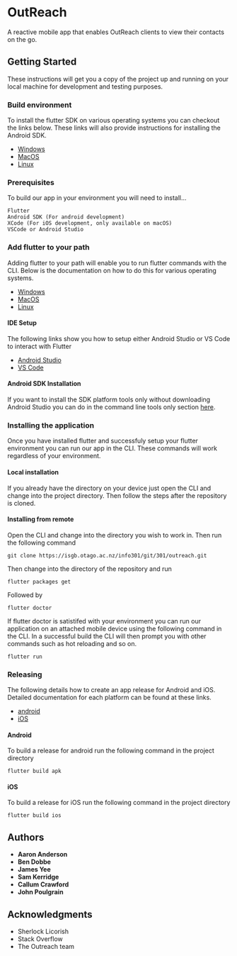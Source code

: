 # OutReach

A reactive mobile app that enables OutReach clients to view their contacts
on the go.

## Getting Started

These instructions will get you a copy of the project up and running on your local machine for development and testing purposes.

### Build environment

To install the flutter SDK on various operating systems you can checkout the links below.
These links will also provide instructions for installing the Android SDK.

* [Windows](https://flutter.io/setup-windows/)
* [MacOS](https://flutter.io/setup-macos/)
* [Linux](https://flutter.io/setup-linux/)

### Prerequisites

To build our app in your environment you will need to install...

```
Flutter
Android SDK (For android development)
XCode (For iOS development, only available on macOS)
VSCode or Android Studio
```

### Add flutter to your path

Adding flutter to your path will enable you to run flutter commands with the CLI. Below is the documentation on how to do this for various operating systems.

* [Windows](https://flutter.io/setup-windows/#update-your-path)
* [MacOS](https://flutter.io/setup-macos/#update-your-path)
* [Linux](https://flutter.io/setup-linux/#update-your-path)

#### IDE Setup

The following links show you how to setup either Android Studio or VS Code to interact with Flutter

* [Android Studio](https://flutter.io/using-ide/)
* [VS Code](https://flutter.io/using-ide-vscode/)

#### Android SDK Installation

If you want to install the SDK platform tools only without downloading Android Studio you can do in
the command line tools only section [here](https://developer.android.com/studio/#downloads).

### Installing the application

Once you have installed flutter and successfuly setup your flutter environment you can run our 
app in the CLI. These commands will work regardless of your environment.

#### Local installation

If you already have the directory on your device just open the CLI and change into the project directory.
Then follow the steps after the repository is cloned.

#### Installing from remote

Open the CLI and change into the directory you wish to work in.
Then run the following command

```
git clone https://isgb.otago.ac.nz/info301/git/301/outreach.git
```

Then change into the directory of the repository and run

```
flutter packages get
```

Followed by

```
flutter doctor
```

If flutter doctor is satistifed with your environment you can run our application on an attached mobile device using the following command in the CLI. In a successful build the CLI will then prompt you with other commands such as hot reloading and so on.

```
flutter run
```

### Releasing

The following details how to create an app release for Android and iOS. Detailed documentation for each platform can be found at these links.

* [android](https://flutter.io/android-release/)
* [iOS](https://flutter.io/ios-release/)

#### Android

To build a release for android run the following command in the project directory

```
flutter build apk
```

#### iOS

To build a release for iOS run the following command in the project directory

```
flutter build ios
```

## Authors

* **Aaron Anderson**
* **Ben Dobbe**
* **James Yee**
* **Sam Kerridge**
* **Callum Crawford**
* **John Poulgrain**

## Acknowledgments

* Sherlock Licorish
* Stack Overflow
* The Outreach team